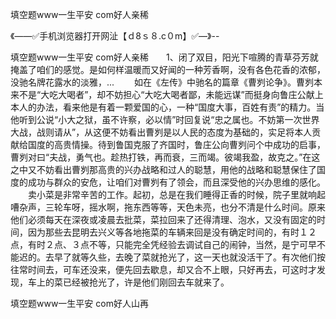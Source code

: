 填空题www一生平安 com好人亲稀

《——✅手机浏览器打开网沚【ｄ8ｓ８.c０m】✅—》--

填空题www一生平安 com好人亲稀　　1、闭了双目，阳光下喧腾的青草芬芳就掩盖了咱们的感觉。是如何样温暖而又好闻的一种芳香啊，没有各色花香的浓郁，没驰名牌花露水的淡雅，...
　　如在《左传》中驰名的篇章《曹刿论争》。曹刿本来不是“大吃大喝者”，却不妨担心“大吃大喝者鄙，未能远谋”而挺身向鲁庄公献上本人的办法，看来他是有着一颗爱国的心，一种“国度大事，百姓有责”的精力。当他听到公说“小大之狱，虽不许察，必以情”时回复说“忠之属也。不妨第一次世界大战，战则请从”，从这便不妨看出曹刿是以人民的态度为基础的，实足将本人贡献给国度的高贵情操。待到鲁国克服了齐国时，鲁庄公向曹刿问个中成功的启事，曹刿对曰“夫战，勇气也。趁热打铁，再而衰，三而竭。彼竭我盈，故克之。”在这之中又不妨看出曹刿那高贵的兴办战略和过人的聪慧，用他的战略和聪慧保住了国度的成功与群众的安危，让咱们对曹刿有了领会，而且深受他的兴办思维的感化。
　　卖小菜是非常辛苦的工作。起初，总是在我们睡得正香的时候，院子里就响起嘈杂声，三轮车呀，摇水啊，拖东西等等，天色未亮，也分不清是什么时间。原来他们必须每天在深夜或凌晨去批菜，菜拉回来了还得清理、泡水，又没有固定的时间，因为那些去昆明去兴义等各地拖菜的车辆来回是没有确定时间的，有时１２点，有时２点、３点不等，只能完全凭经验去调试自己的闹钟，当然，是宁可早不能迟的。去早了就等久些，去晚了菜就抢光了，这一天也就没活干了。有次他们按往常时间去，可车还没来，便先回去歇息，却又合不上眼，只好再去，可这时才发现，车上的菜已经被抢光了，许是他们刚回去车就来了。





填空题www一生平安 com好人山再
